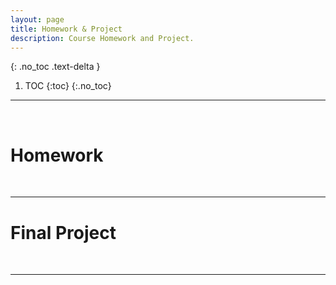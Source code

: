 ```yaml
---
layout: page
title: Homework & Project 
description: Course Homework and Project.
---
```


<!-- ## Table of contents -->
{: .no_toc .text-delta }

1. TOC
{:toc}
{:.no_toc}
---

<br>

# Homework

<!-- ## Assignment 1 -->
<!-- > **Deadline:** Oct. 13 -->
<!--  -->
<!-- - [Check Assignment 1](https://rpai-lab.github.io/EE211-25Fall/assets/hw/Assignment_1.pdf) -->
<!--  -->
<!-- <br> -->
<!--  -->
<!-- ## Assignment 2 -->
<!-- > **Deadline:** Nov. 25 -->
<!--  -->
<!-- - [Check Assignment 2](https://rpai-lab.github.io/EE211-25Fall/assets/hw/Assignment_2.pdf) -->
<!--  -->
<!-- <br> -->
<!--  -->
<!-- ## Assignment 3 -->
<!-- > **Deadline:** Dec. 16 -->
<!--  -->
<!-- - [Check Assignment 3](https://rpai-lab.github.io/EE211-25Fall/assets/hw/Assignment_3.pdf) -->
<!--  -->
<!-- <br> -->

<br>

<!--  -->
<!-- Lorem ipsum dolor sit amet, consectetur adipiscing elit, sed do eiusmod tempor incididunt ut labore et dolore magna aliqua. Aliquam ut porttitor leo a diam. Erat nam at lectus urna duis convallis convallis tellus id. Pellentesque elit eget gravida cum sociis natoque penatibus et magnis. Ultrices vitae auctor eu augue ut lectus arcu. Morbi tristique senectus et netus et malesuada. Turpis tincidunt id aliquet risus feugiat in ante. Consequat interdum varius sit amet mattis vulputate enim nulla. Felis eget nunc lobortis mattis aliquam. Eu non diam phasellus vestibulum lorem sed risus. A condimentum vitae sapien pellentesque habitant morbi tristique. Orci dapibus ultrices in iaculis nunc sed augue lacus viverra. Proin sagittis nisl rhoncus mattis rhoncus urna neque. Dictum varius duis at consectetur lorem donec massa sapien. Blandit cursus risus at ultrices mi tempus imperdiet. Laoreet sit amet cursus sit amet dictum sit amet justo. Felis eget nunc lobortis mattis aliquam faucibus. Nam aliquam sem et tortor consequat. -->
<!--  -->
<!-- ## HW2  -->
<!--  -->
<!-- Tempus iaculis urna id volutpat lacus laoreet non curabitur gravida. Vulputate dignissim suspendisse in est ante in. Massa vitae tortor condimentum lacinia quis vel. Gravida neque convallis a cras semper auctor. Pellentesque eu tincidunt tortor aliquam nulla. Quam adipiscing vitae proin sagittis nisl rhoncus mattis rhoncus urna. Sit amet purus gravida quis blandit turpis cursus in. Porttitor leo a diam sollicitudin tempor. Vel facilisis volutpat est velit egestas dui id ornare. Cum sociis natoque penatibus et magnis. Tristique magna sit amet purus gravida. Nibh sit amet commodo nulla facilisi nullam vehicula. Aenean vel elit scelerisque mauris pellentesque pulvinar pellentesque. Id semper risus in hendrerit gravida. Sit amet justo donec enim diam vulputate ut pharetra sit. Vitae justo eget magna fermentum. Tellus in metus vulputate eu. Pellentesque id nibh tortor id aliquet lectus proin nibh nisl. Etiam erat velit scelerisque in dictum non consectetur a erat. Pellentesque eu tincidunt tortor aliquam nulla. -->
---

# Final Project

<!-- ## Project Description & Grading -->
<!-- - [Check Here](https://rpai-lab.github.io/EE211-25Fall/assets/project/project_description) -->
<!-- - [Check Here](http://127.0.0.1:4000/EE211-25Fall/assets/project/project_description) -->

<!-- <img src="https://rpai-lab.github.io/EE211-25Fall/assets/images/proj_description_pic1.png" alt="proj_pic1" style="zoom:50%;" /> -->


<!-- 1. 从起点移动到stop标志处，看到此标识需停止前行，移开标识后再继续移动（15分） -->
<!-- 2. 导航至停在Pick区，抓取目标方块（35分） -->
<!-- 1. 导航至红绿灯处，检测到红灯停止前进，待绿灯亮后继续前行（15分） -->
<!-- 4. 导航至Place区，将物块放置在此处（15分） -->
<!-- 5. 导航到Park区，停留5秒（10分） -->
<!-- 7. 离开Park区，导航回到起点（10分） -->

<!-- 1. Move from the starting point to the "stop" marker. Stop in place when the camera captures this sign, move on after the sign was removed (15 points). -->
<!--  -->
<!-- 2. Navigate to the Pick area and pick up the target cube (35 points). -->
<!--  -->
<!-- 3. Navigate to the traffic light place. Stop in place when the red light turnes on, move on once the green light turned on (15 points). -->
<!--  -->
<!-- 4. Navigate to the Place area and place the target cube here (15 points). -->
<!--  -->
<!-- 5. Navigate to the Park area, stays for 5 seconds (10 points). -->
<!--  -->
<!-- 6. Navigate back to the starting point (10 points). -->
<!--  -->
<!--  -->
<!-- ## Resources -->
<!--  -->
<!-- - [Manual for the robot we use](https://rpai-lab.github.io/EE211-25Fall/assets/project/robot_doc_for_25Fall_project) -->
<!-- [> - [Manual for the robot we use](http://127.0.0.1:4000/EE211-25Fall/assets/project/robot_doc_for_25Fall_project) <] -->
<!-- - [Remote connection to robot](https://rpai-lab.github.io/EE211-25Fall/assets/project/remote_connection) -->
<!-- - [A script that may help configuring developing environment on your robot](https://github.com/RPAI-Lab/EE211-25Fall/blob/25Fall/assets/project/configure_dev_env.sh) -->

<br>

---

<br>

